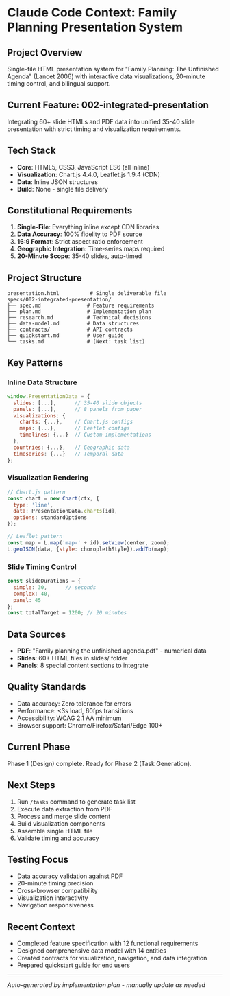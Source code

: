 # Claude Code Context: Family Planning Presentation System

## Project Overview
Single-file HTML presentation system for "Family Planning: The Unfinished Agenda" (Lancet 2006) with interactive data visualizations, 20-minute timing control, and bilingual support.

## Current Feature: 002-integrated-presentation
Integrating 60+ slide HTMLs and PDF data into unified 35-40 slide presentation with strict timing and visualization requirements.

## Tech Stack
- **Core**: HTML5, CSS3, JavaScript ES6 (all inline)
- **Visualization**: Chart.js 4.4.0, Leaflet.js 1.9.4 (CDN)
- **Data**: Inline JSON structures
- **Build**: None - single file delivery

## Constitutional Requirements
1. **Single-File**: Everything inline except CDN libraries
2. **Data Accuracy**: 100% fidelity to PDF source
3. **16:9 Format**: Strict aspect ratio enforcement
4. **Geographic Integration**: Time-series maps required
5. **20-Minute Scope**: 35-40 slides, auto-timed

## Project Structure
```
presentation.html          # Single deliverable file
specs/002-integrated-presentation/
├── spec.md               # Feature requirements
├── plan.md               # Implementation plan
├── research.md           # Technical decisions
├── data-model.md         # Data structures
├── contracts/            # API contracts
├── quickstart.md         # User guide
└── tasks.md              # (Next: task list)
```

## Key Patterns

### Inline Data Structure
```javascript
window.PresentationData = {
  slides: [...],      // 35-40 slide objects
  panels: [...],      // 8 panels from paper
  visualizations: {
    charts: {...},    // Chart.js configs
    maps: {...},      // Leaflet configs
    timelines: {...}  // Custom implementations
  },
  countries: {...},   // Geographic data
  timeseries: {...}   // Temporal data
};
```

### Visualization Rendering
```javascript
// Chart.js pattern
const chart = new Chart(ctx, {
  type: 'line',
  data: PresentationData.charts[id],
  options: standardOptions
});

// Leaflet pattern
const map = L.map('map-' + id).setView(center, zoom);
L.geoJSON(data, {style: choroplethStyle}).addTo(map);
```

### Slide Timing Control
```javascript
const slideDurations = {
  simple: 30,      // seconds
  complex: 40,
  panel: 45
};
const totalTarget = 1200; // 20 minutes
```

## Data Sources
- **PDF**: "Family planning the unfinished agenda.pdf" - numerical data
- **Slides**: 60+ HTML files in slides/ folder
- **Panels**: 8 special content sections to integrate

## Quality Standards
- Data accuracy: Zero tolerance for errors
- Performance: <3s load, 60fps transitions
- Accessibility: WCAG 2.1 AA minimum
- Browser support: Chrome/Firefox/Safari/Edge 100+

## Current Phase
Phase 1 (Design) complete. Ready for Phase 2 (Task Generation).

## Next Steps
1. Run `/tasks` command to generate task list
2. Execute data extraction from PDF
3. Process and merge slide content
4. Build visualization components
5. Assemble single HTML file
6. Validate timing and accuracy

## Testing Focus
- Data accuracy validation against PDF
- 20-minute timing precision
- Cross-browser compatibility
- Visualization interactivity
- Navigation responsiveness

## Recent Context
- Completed feature specification with 12 functional requirements
- Designed comprehensive data model with 14 entities
- Created contracts for visualization, navigation, and data integration
- Prepared quickstart guide for end users

---
*Auto-generated by implementation plan - manually update as needed*